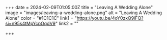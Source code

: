 +++ 
date = 2024-02-09T01:05:00Z 
title = "Leaving A Wedding Alone" 
image = "images/leaving-a-wedding-alone.png" 
alt = "Leaving A Wedding Alone" 
color = "#1C1C1C" 
link1 = "https://youtu.be/4oY0zxQ9iFQ?si=n95s4tMpYcpOqdV9" 
link2 = ""

+++
